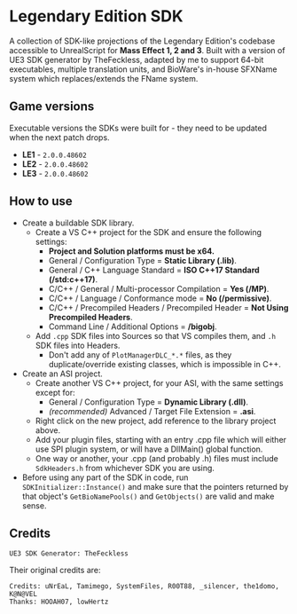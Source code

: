 # Legendary Edition SDK

A collection of SDK-like projections of the Legendary Edition's codebase accessible to UnrealScript for **Mass Effect 1, 2 and 3**. Built with a version of UE3 SDK generator by TheFeckless, adapted by me to support 64-bit executables, multiple translation units, and BioWare's in-house SFXName system which replaces/extends the FName system.

## Game versions

Executable versions the SDKs were built for - they need to be updated when the next patch drops.

- **LE1** - `2.0.0.48602`
- **LE2** - `2.0.0.48602`
- **LE3** - `2.0.0.48602`

## How to use

- Create a buildable SDK library.
  - Create a VS C++ project for the SDK and ensure the following settings:
    - **Project and Solution platforms must be x64.**
    - General / Configuration Type = **Static Library (.lib)**.
    - General / C++ Language Standard = **ISO C++17 Standard (/std:c++17)**.
    - C/C++ / General / Multi-processor Compilation = **Yes (/MP)**.
    - C/C++ / Language / Conformance mode = **No (/permissive)**.
    - C/C++ / Precompiled Headers / Precompiled Header = **Not Using Precompiled Headers**.
    - Command Line / Additional Options = **/bigobj**.
  - Add `.cpp` SDK files into Sources so that VS compiles them, and `.h` SDK files into Headers.
    - Don't add any of `PlotManagerDLC_*.*` files, as they duplicate/override existing classes, which is impossible in C++.
- Create an ASI project.
  - Create another VS C++ project, for your ASI, with the same settings except for:
    - General / Configuration Type = **Dynamic Library (.dll)**.
    - *(recommended)* Advanced / Target File Extension = **.asi**.
  - Right click on the new project, add reference to the library project above.
  - Add your plugin files, starting with an entry .cpp file which will either use SPI plugin system, or will have a DllMain() global function.
  - One way or another, your .cpp (and probably .h) files must include `SdkHeaders.h` from whichever SDK you are using.
- Before using any part of the SDK in code, run `SDKInitializer::Instance()` and make sure that the pointers returned by that object's `GetBioNamePools()` and `GetObjects()` are valid and make sense.

## Credits

```
UE3 SDK Generator: TheFeckless
```

Their original credits are:

```
Credits: uNrEaL, Tamimego, SystemFiles, R00T88, _silencer, the1domo, K@N@VEL
Thanks: HOOAH07, lowHertz
```
